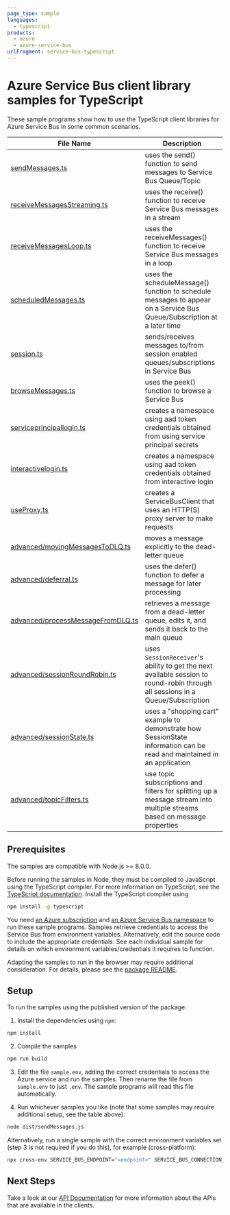 ```yaml
---
page_type: sample
languages:
  - typescript
products:
  - azure
  - azure-service-bus
urlFragment: service-bus-typescript
---
```


# Azure Service Bus client library samples for TypeScript

These sample programs show how to use the TypeScript client libraries for Azure Service Bus in some common scenarios.

| **File Name**                                                       | **Description**                                                                                                         |
| ------------------------------------------------------------------- | ----------------------------------------------------------------------------------------------------------------------- |
| [sendMessages.ts][sendmessages]                                     | uses the send() function to send messages to Service Bus Queue/Topic                                                    |
| [receiveMessagesStreaming.ts][receivemessagesstreaming]             | uses the receive() function to receive Service Bus messages in a stream                                                 |
| [receiveMessagesLoop.ts][receivemessagesloop]                       | uses the receiveMessages() function to receive Service Bus messages in a loop                                           |
| [scheduledMessages.ts][scheduledmessages]                           | uses the scheduleMessage() function to schedule messages to appear on a Service Bus Queue/Subscription at a later time  |
| [session.ts][session]                                               | sends/receives messages to/from session enabled queues/subscriptions in Service Bus                                     |
| [browseMessages.ts][browsemessages]                                 | uses the peek() function to browse a Service Bus                                                                        |
| [serviceprincipallogin.ts][serviceprincipallogin]                   | creates a namespace using aad token credentials obtained from using service principal secrets                           |
| [interactivelogin.ts][interactivelogin]                             | creates a namespace using aad token credentials obtained from interactive login                                         |
| [useProxy.ts][useproxy]                                             | creates a ServiceBusClient that uses an HTTP(S) proxy server to make requests                                           |
| [advanced/movingMessagesToDLQ.ts][advanced-movingmessagestodlq]     | moves a message explicitly to the dead-letter queue                                                                     |
| [advanced/deferral.ts][advanced-deferral]                           | uses the defer() function to defer a message for later processing                                                       |
| [advanced/processMessageFromDLQ.ts][advanced-processmessagefromdlq] | retrieves a message from a dead-letter queue, edits it, and sends it back to the main queue                                  |
| [advanced/sessionRoundRobin.ts][advanced-sessionroundrobin]       | uses `SessionReceiver`'s ability to get the next available session to round-robin through all sessions in a Queue/Subscription |
| [advanced/sessionState.ts][advanced-sessionstate]                   | uses a "shopping cart" example to demonstrate how SessionState information can be read and maintained in an application |
| [advanced/topicFilters.ts][advanced-topicfilters]                   | use topic subscriptions and filters for splitting up a message stream into multiple streams based on message properties |

## Prerequisites

The samples are compatible with Node.js >= 8.0.0.

Before running the samples in Node, they must be compiled to JavaScript using the TypeScript compiler. For more information on TypeScript, see the [TypeScript documentation][typescript]. Install the TypeScript compiler using

```bash
npm install -g typescript
```

You need [an Azure subscription][freesub] and [an Azure Service Bus namespace][azsvcbus] to run these sample programs. Samples retrieve credentials to access the Service Bus from environment variables. Alternatively, edit the source code to include the appropriate credentials. See each individual sample for details on which environment variables/credentials it requires to function.

Adapting the samples to run in the browser may require additional consideration. For details, please see the [package README][package-latest].

## Setup

To run the samples using the published version of the package:

1. Install the dependencies using `npm`:

```bash
npm install
```

2. Compile the samples

```bash
npm run build
```

3. Edit the file `sample.env`, adding the correct credentials to access the Azure service and run the samples. Then rename the file from `sample.env` to just `.env`. The sample programs will read this file automatically.

4. Run whichever samples you like (note that some samples may require additional setup, see the table above):

```bash
node dist/sendMessages.js
```

Alternatively, run a single sample with the correct environment variables set (step 3 is not required if you do this), for example (cross-platform):

```bash
npx cross-env SERVICE_BUS_ENDPOINT="<endpoint>" SERVICE_BUS_CONNECTION_STRING="<connection string>" QUEUE_NAME="<queue name>" node dist/basic.js
```

## Next Steps

Take a look at our [API Documentation][apiref] for more information about the APIs that are available in the clients.

[interactivelogin]: https://github.com/Azure/azure-sdk-for-js/tree/master/sdk/servicebus/service-bus/samples-v1/typescript/src/interactiveLogin.ts
[scheduledmessages]: https://github.com/Azure/azure-sdk-for-js/tree/master/sdk/servicebus/service-bus/samples-v1/typescript/src/scheduledMessages.ts
[receivemessagesstreaming]: https://github.com/Azure/azure-sdk-for-js/tree/master/sdk/servicebus/service-bus/samples-v1/typescript/src/receiveMessagesStreaming.ts
[session]: https://github.com/Azure/azure-sdk-for-js/tree/master/sdk/servicebus/service-bus/samples-v1/typescript/src/session.ts
[browsemessages]: https://github.com/Azure/azure-sdk-for-js/tree/master/sdk/servicebus/service-bus/samples-v1/typescript/src/browseMessages.ts
[useproxy]: https://github.com/Azure/azure-sdk-for-js/tree/master/sdk/servicebus/service-bus/samples-v1/typescript/src/useProxy.ts
[receivemessagesloop]: https://github.com/Azure/azure-sdk-for-js/tree/master/sdk/servicebus/service-bus/samples-v1/typescript/src/receiveMessagesLoop.ts
[advanced-movingmessagestodlq]: https://github.com/Azure/azure-sdk-for-js/tree/master/sdk/servicebus/service-bus/samples-v1/typescript/src/advanced/movingMessagesToDLQ.ts
[advanced-deferral]: https://github.com/Azure/azure-sdk-for-js/tree/master/sdk/servicebus/service-bus/samples-v1/typescript/src/advanced/deferral.ts
[advanced-processmessagefromdlq]: https://github.com/Azure/azure-sdk-for-js/tree/master/sdk/servicebus/service-bus/samples-v1/typescript/src/advanced/processMessageFromDLQ.ts
[advanced-sessionroundrobin]: https://github.com/Azure/azure-sdk-for-js/tree/master/sdk/servicebus/service-bus/samples-v1/typescript/src/advanced/sessionRoundRobin.ts
[advanced-sessionstate]: https://github.com/Azure/azure-sdk-for-js/tree/master/sdk/servicebus/service-bus/samples-v1/typescript/src/advanced/sessionState.ts
[advanced-topicfilters]: https://github.com/Azure/azure-sdk-for-js/tree/master/sdk/servicebus/service-bus/samples-v1/typescript/src/advanced/topicFilters.ts
[sendmessages]: https://github.com/Azure/azure-sdk-for-js/tree/master/sdk/servicebus/service-bus/samples-v1/typescript/src/sendMessages.ts
[serviceprincipallogin]: https://github.com/Azure/azure-sdk-for-js/tree/master/sdk/servicebus/service-bus/samples-v1/typescript/src/servicePrincipalLogin.ts
[apiref]: https://docs.microsoft.com/javascript/api/@azure/service-bus
[azsvcbus]: https://docs.microsoft.com/azure/service-bus-messaging/service-bus-create-namespace-portal
[freesub]: https://azure.microsoft.com/free/
[package-next]: https://github.com/Azure/azure-sdk-for-js/tree/master/sdk/servicebus/service-bus/README.md
[package-latest]: https://github.com/Azure/azure-sdk-for-js/tree/%40azure/service-bus_1.1.10/sdk/servicebus/service-bus/README.md
[typescript]: https://www.typescriptlang.org/docs/home.html
